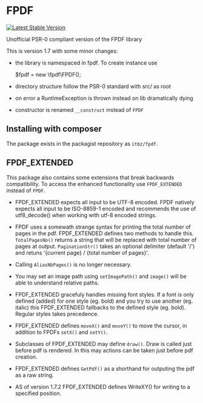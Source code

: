 FPDF
====
[![Latest Stable Version](https://poser.pugx.org/itbz/fpdf/v/stable.png)](https://packagist.org/packages/itbz/fpdf)

Unofficial PSR-0 compliant version of the FPDF library


This is version 1.7 with some minor changes:

* the library is namespaced in fpdf. To create instance use

    $fpdf = new \fpdf\FPDF();

* directory structure follow the PSR-0 standard with src/ as root

* on error a RuntimeException is thrown instead on lib dramatically dying 

* constructor is renamed `__construct` instead of `FPDF`


Installing with composer
------------------------
The package exists in the packagist repository as `itbz/fpdf`.


FPDF_EXTENDED
-------------
This package also contains some extensions that break backwards compatibility.
To access the enhanced functionality use `FPDF_EXTENDED` instead of `FPDF`.

* FPDF_EXTENDED expects all input to be UTF-8 encoded. FPDF natively expects all
  input to be ISO-8859-1 encoded and recommends the use of utf8_decode() when
  working with utf-8 encoded strings.
* FPDF uses a somewath strange syntax for printing the total number of pages in
  the pdf. FPDF_EXTENDED defines two methods to handle this. `TotalPagesNo()`
  returns a string that will be replaced with total number of pages at output.
  `PaginationStr()` takes an optional delimiter (default '/') and retuns
  '{current page} / {total number of pages}'.
* Calling `AliasNbPages()` is no longer necessary.
* You may set an image path using `setImagePath()` and `image()` will be able to
  understand relative paths.
* FPDF_EXTENDED gracefuly handles missing font styles. If a font is only defined
  (added) for one style (eg. bold) and you try to use another (eg. italic) this
  FPDF_EXTENDED fallbacks to the defined style (eg. bold). Regular styles takes
  precedence.
* FPDF_EXTENDED defines `moveX()` and `moveY()` to move the cursor, in addition to
  FPDFs `setX()` and `setY()`.
* Subclasses of FPDF_EXTENDED may define `draw()`. Draw is called just before
  pdf is rendered. In this may actions can be taken just before pdf creation.
* FPDF_EXTENDED defines `GetPdf()` as a shorthand for outputing the pdf as a
  raw string.

* AS of version 1.7.2 FPDF_EXTENDED defines WriteXY() for writing to a specified
  position.

